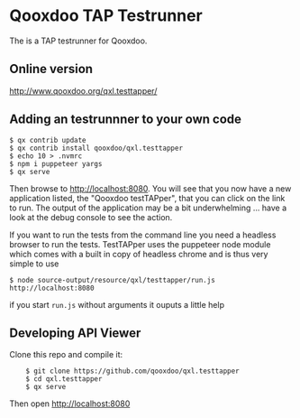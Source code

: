 # Qooxdoo TAP Testrunner

The is a TAP testrunner for Qooxdoo.

## Online version

http://www.qooxdoo.org/qxl.testtapper/

## Adding an testrunnner to your own code
```
$ qx contrib update
$ qx contrib install qooxdoo/qxl.testtapper
$ echo 10 > .nvmrc
$ npm i puppeteer yargs
$ qx serve
```

Then browse to [http://localhost:8080](http://localhost:8080).  You will see that you now have a new application listed, the "Qooxdoo testTAPper", that you can click on the link to run. The output of the application may be a bit underwhelming ... have a look at the debug console to see the action.

If you want to run the tests from the command line you need a headless browser to run the tests. TestTAPper uses the puppeteer node module which comes with a built in copy of headless chrome and is thus very simple to use

```
$ node source-output/resource/qxl/testtapper/run.js http://localhost:8080
```

if you start `run.js` without arguments it ouputs a little help

## Developing API Viewer
Clone this repo and compile it:

```
    $ git clone https://github.com/qooxdoo/qxl.testtapper
    $ cd qxl.testtapper
    $ qx serve
```
Then open [http://localhost:8080](http://localhost:8080)
